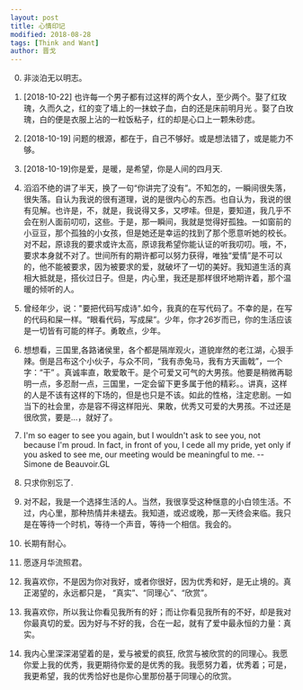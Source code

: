 ```yaml
---
layout: post
title: 心情印记
modified: 2018-08-28
tags: [Think and Want]
author: 晋戈
---
```


0. 非淡泊无以明志。

14. [2018-10-22] 也许每一个男子都有过这样的两个女人，至少两个。娶了红玫瑰，久而久之，红的变了墙上的一抹蚊子血，白的还是床前明月光 。娶了白玫瑰，白的便是衣服上沾的一粒饭粘子，红的却是心口上一颗朱砂痣。

13. [2018-10-19] 问题的根源，都在于，自己不够好。或是想法错了，或是能力不够。

12. [2018-10-19]你是爱，是暖，是希望，你是人间的四月天.

11. 滔滔不绝的讲了半天，换了一句“你讲完了没有”。不知怎的，一瞬间很失落，很失落。自认为我说的很有道理，说的是很内心的东西。也自认为，我说的很有见解。也许是，不，就是，我说得又多，又啰嗦。但是，要知道，我几乎不会在别人面前叨叨，这些。于是，那一瞬间，我就是觉得好孤独。一如窗前的小豆豆，那个孤独的小女孩，但是她还是幸运的找到了那个愿意听她的校长。对不起，原谅我的要求或许太高，原谅我希望你能认证的听我叨叨。哦，不，要求本身就不对了。世间所有的期许都可以努力获得，唯独“爱情”是不可以的，他不能被要求，因为被要求的爱，就破坏了一切的美好。我知道生活的真相大抵就是，搭伙过日子。但是，内心里，我还是那样很坏地期许着，那个温暖的倾听的人。

10. 曾经年少，说："要把代码写成诗".如今，我真的在写代码了。不幸的是，在写的代码和屎一样。“眼看代码，写成屎”。少年，你才26岁而已，你的生活应该是一切皆有可能的样子。勇敢点，少年。

9. 想想看，三国里,各路诸侯里，各个都是隔岸观火，道貌岸然的老江湖，心狠手辣。倒是吕布这个小伙子，与众不同，“我有赤兔马，我有方天画戟”，一个字：“干” 。真诚率直，敢爱敢干。是个可爱又可气的大男孩。他要是稍微再聪明一点，多忍耐一点，三国里，一定会留下更多属于他的精彩。。讲真，这样的人是不该有这样的下场的，但是也只是不该。如此的性格，注定悲剧。一如当下的社会里，亦是容不得这样阳光、果敢，优秀又可爱的大男孩。不过还是很欣赏，要是...，就好了。

8. I'm so eager to see you again, but I wouldn't ask to see you, not because I'm proud. In fact, in front of you, I cede all my pride, yet only if you asked to see me, our meeting would be meaningful to me. -- Simone de Beauvoir.GL

7. 只求你别忘了.

6. 对不起，我是一个选择生活的人。当然，我很享受这种惬意的小白领生活。不过，内心里，那种热情并未褪去。我知道，或迟或晚，那一天终会来临。我只是在等待一个时机，等待一个声音，等待一个相信。我会的。

5. 长期有耐心。

4. 愿逐月华流照君。

3. 我喜欢你，不是因为你对我好，或者你很好，因为优秀和好，是无止境的。真正渴望的，永远都只是， “真实”、“同理心”、“欣赏”。

2. 我喜欢你，所以我让你看见我所有的好；而让你看见我所有的不好，却是我对你最真切的爱。因为好与不好的我，合在一起，就有了爱中最永恒的力量：真实。

1. 我内心里深深渴望着的是，爱与被爱的疯狂, 欣赏与被欣赏的的同理心。我愿你爱上我的优秀，我更期待你爱的是优秀的我。我愿努力着，优秀着；可是，我更希望，我的优秀恰好也是你心里那份基于同理心的欣赏。

